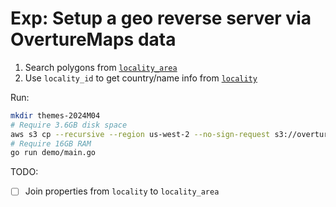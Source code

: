 # Exp: Setup a geo reverse server via OvertureMaps data

1. Search polygons from [`locality_area`][locality_area]
2. Use `locality_id` to get country/name info from [`locality`][locality]

[locality_area]: https://docs.overturemaps.org/schema/reference/admins/locality_area
[locality]: https://docs.overturemaps.org/schema/reference/admins/locality

Run:

```bash
mkdir themes-2024M04
# Require 3.6GB disk space
aws s3 cp --recursive --region us-west-2 --no-sign-request s3://overturemaps-us-west-2/release/2024-04-16-beta.0/theme=admins/ themes-2024M04/
# Require 16GB RAM
go run demo/main.go
```

TODO:

- [ ] Join properties from `locality` to `locality_area`
